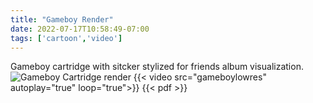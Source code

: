 ```yaml
---
title: "Gameboy Render"
date: 2022-07-17T10:58:49-07:00
tags: ['cartoon','video']
---
```

Gameboy cartridge with sitcker stylized for friends 
album visualization.
![Gameboy Cartridge render](/gameboystatic.png)
{{< video src="gameboylowres" autoplay="true" loop="true">}}
{{< pdf >}}
